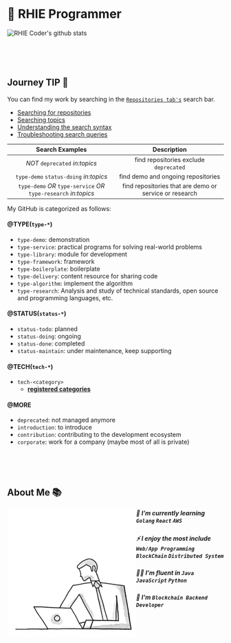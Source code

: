 # 🐺 RHIE Programmer


![RHIE Coder's github stats](https://github-readme-stats.vercel.app/api?username=RHIE-coder&show_icons=true&theme=radical)

<br><br><br>

## Journey TIP 🧭

You can find my work by searching in the [`Repositories tab's`](https://github.com/RHIE-coder?tab=repositories) search bar. 

 - [Searching for repositories](https://docs.github.com/en/search-github/searching-on-github/searching-for-repositories)
 - [Searching topics](https://docs.github.com/en/search-github/searching-on-github/searching-topics)
 - [Understanding the search syntax](https://docs.github.com/en/search-github/getting-started-with-searching-on-github/understanding-the-search-syntax)
 - [Troubleshooting search queries](https://docs.github.com/en/search-github/getting-started-with-searching-on-github/troubleshooting-search-queries)

| Search Examples | Description |
|:---:|:---:|
| *NOT* `deprecated` *in:topics* | find repositories exclude `deprecated`|
| `type-demo` `status-doing` *in:topics* | find demo and ongoing repositories |
| `type-demo` *OR* `type-service` *OR* `type-research` *in:topics*| find repositories that are demo or service or research |

My GitHub is categorized as follows:

#### @TYPE(`type-*`)
 - `type-demo`: demonstration
 - `type-service`: practical programs for solving real-world problems
 - `type-library`: module for development
 - `type-framework`: framework
 - `type-boilerplate`: boilerplate
 - `type-delivery`: content resource for sharing code
 - `type-algorithm`: implement the algorithm 
 - `type-research`: Analysis and study of technical standards, open source and programming languages, etc.

#### @STATUS(`status-*`)
 - `status-todo`: planned
 - `status-doing`: ongoing
 - `status-done`: completed
 - `status-maintain`: under maintenance, keep supporting

#### @TECH(`tech-*`)
 - `tech-<category>`
    - **[registered categories](./docs/tech-categories.md)**

#### @MORE
 - `deprecated`: not managed anymore
 - `introduction`: to introduce
 - `contribution`: contributing to the development ecosystem
 - `corporate`: work for a company (maybe most of all is private)


<br><br><br>

## About Me 📚

<img align="left" alt="GIF" src="https://github.com/RHIE-coder/RHIE-coder/blob/main/asset/better-better.gif?raw=true" width="300" height="300" />

##### 📖 I’m currently learning `Golang` `React` `AWS`

##### ⚡️ I enjoy the most include `Web/App Programming` `BlockChain` `Distributed System`

##### 👨‍💻 I’m fluent in `Java` `JavaScript` `Python`

##### 🌱 I'm `Blockchain Backend Developer`



